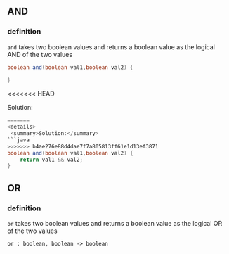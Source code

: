 ## AND

### definition
`and` takes two boolean values and returns a boolean value as the logical AND of the two values

```java runnable
boolean and(boolean val1,boolean val2) {
 
}
```
<<<<<<< HEAD

Solution:
```java 
=======
<details>
 <summary>Solution:</summary>
```java
>>>>>>> b4ae276e88d4dae7f7a805813ff61e1d13ef3871
boolean and(boolean val1,boolean val2) {
    return val1 && val2;
}
```
</details>

## OR 

### definition
`or` takes two boolean values and returns a boolean value as the logical OR of the two values

```
or : boolean, boolean -> boolean
```
